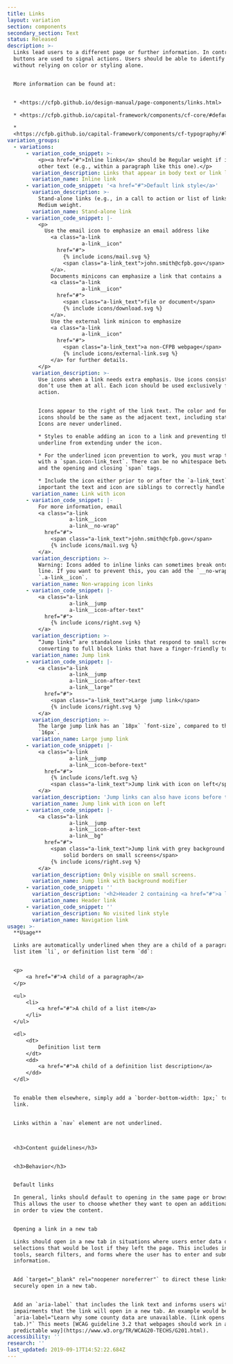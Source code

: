 ```yaml
---
title: Links
layout: variation
section: components
secondary_section: Text
status: Released
description: >-
  Links lead users to a different page or further information. In contrast,
  buttons are used to signal actions. Users should be able to identify links
  without relying on color or styling alone.


  More information can be found at:


  * <https://cfpb.github.io/design-manual/page-components/links.html>

  * <https://cfpb.github.io/capital-framework/components/cf-core/#default-links>

  *
  <https://cfpb.github.io/capital-framework/components/cf-typography/#link-patterns>
variation_groups:
  - variations:
      - variation_code_snippet: >-
          <p><a href="#">Inline links</a> should be Regular weight if inline with
          other text (e.g., within a paragraph like this one).</p>
        variation_description: Links that appear in body text or link lists are underlined.
        variation_name: Inline link
      - variation_code_snippet: '<a href="#">Default link style</a>'
        variation_description: >-
          Stand-alone links (e.g., in a call to action or list of links) should be
          Medium weight.
        variation_name: Stand-alone link
      - variation_code_snippet: |-
          <p>
            Use the email icon to emphasize an email address like
              <a class="a-link
                        a-link__icon"
                href="#">
                  {% include icons/mail.svg %}
                  <span class="a-link_text">john.smith@cfpb.gov</span>
              </a>.
              Documents minicons can emphasize a link that contains a
              <a class="a-link
                        a-link__icon"
                href="#">
                  <span class="a-link_text">file or document</span>
                  {% include icons/download.svg %}
              </a>.
              Use the external link minicon to emphasize
              <a class="a-link
                        a-link__icon"
                href="#">
                  <span class="a-link_text">a non-CFPB webpage</span>
                  {% include icons/external-link.svg %}
              </a> for further details.
          </p>
        variation_description: >-
          Use icons when a link needs extra emphasis. Use icons consistently, or
          don’t use them at all. Each icon should be used exclusively for one
          action.


          Icons appear to the right of the link text. The color and font-size of
          icons should be the same as the adjacent text, including state changes.
          Icons are never underlined.

          * Styles to enable adding an icon to a link and preventing the link’s
          underline from extending under the icon.

          * For the underlined icon prevention to work, you must wrap the link text
          with a `span.icon-link_text`. There can be no whitespace between the text
          and the opening and closing `span` tags.

          * Include the icon either prior to or after the `a-link_text`. It is
          important the text and icon are siblings to correctly handle underlines.
        variation_name: Link with icon
      - variation_code_snippet: |-
          For more information, email
          <a class="a-link
                    a-link__icon
                    a-link__no-wrap"
            href="#">
              <span class="a-link_text">john.smith@cfpb.gov</span>
              {% include icons/mail.svg %}
          </a>.
        variation_description: >-
          Warning: Icons added to inline links can sometimes break onto the next
          line. If you want to prevent this, you can add the `__no-wrap` modifier to
          `.a-link__icon`.
        variation_name: Non-wrapping icon links
      - variation_code_snippet: |-
          <a class="a-link
                    a-link__jump
                    a-link__icon-after-text"
            href="#">
              {% include icons/right.svg %}
          </a>
        variation_description: >-
          “Jump links” are standalone links that respond to small screens by
          converting to full block links that have a finger-friendly touch area.
        variation_name: Jump link
      - variation_code_snippet: |-
          <a class="a-link
                    a-link__jump
                    a-link__icon-after-text
                    a-link__large"
            href="#">
              <span class="a-link_text">Large jump link</span>
              {% include icons/right.svg %}
          </a>
        variation_description: >-
          The large jump link has an `18px` `font-size`, compared to the default of
          `16px`.
        variation_name: Large jump link
      - variation_code_snippet: |-
          <a class="a-link
                    a-link__jump
                    a-link__icon-before-text"
            href="#">
              {% include icons/left.svg %}
              <span class="a-link_text">Jump link with icon on left</span>
          </a>
        variation_description: 'Jump links can also have icons before the text, like icon links.'
        variation_name: Jump link with icon on left
      - variation_code_snippet: |-
          <a class="a-link
                    a-link__jump
                    a-link__icon-after-text
                    a-link__bg"
            href="#">
              <span class="a-link_text">Jump link with grey background and
                  solid borders on small screens</span>
              {% include icons/right.svg %}
          </a>
        variation_description: Only visible on small screens.
        variation_name: Jump link with background modifier
      - variation_code_snippet: ''
        variation_description: '<h2>Header 2 containing <a href="#">a link</a></h2>'
        variation_name: Header link
      - variation_code_snippet: ''
        variation_description: No visited link style
        variation_name: Navigation link
usage: >-
  **Usage**

  Links are automatically underlined when they are a child of a paragraph `p`,
  list item `li`, or definition list term `dd`:


  <p>
      <a href="#">A child of a paragraph</a>
  </p>

  <ul>
      <li>
          <a href="#">A child of a list item</a>
      </li>
  </ul>

  <dl>
      <dt>
          Definition list term
      </dt>
      <dd>
          <a href="#">A child of a definition list description</a>
      </dd>
  </dl>


  To enable them elsewhere, simply add a `border-bottom-width: 1px;` to the
  link.


  Links within a `nav` element are not underlined.



  <h3>Content guidelines</h3>


  <h3>Behavior</h3>


  Default links

  In general, links should default to opening in the same page or browser tab.
  This allows the user to choose whether they want to open an additional window
  in order to view the content.


  Opening a link in a new tab

  Links should open in a new tab in situations where users enter data or make
  selections that would be lost if they left the page. This includes interactive
  tools, search filters, and forms where the user has to enter and submit
  information.


  Add `target="_blank" rel="noopener noreferrer"` to direct these links to
  securely open in a new tab.


  Add an `aria-label` that includes the link text and informs users with visual
  impairments that the link will open in a new tab. An example would be
  `aria-label="Learn why some county data are unavailable. (Link opens in new
  tab.)"` This meets [WCAG guideline 3.2 that webpages should work in a
  predictable way](https://www.w3.org/TR/WCAG20-TECHS/G201.html).
accessibility: ''
research: ''
last_updated: 2019-09-17T14:52:22.684Z
---
```

